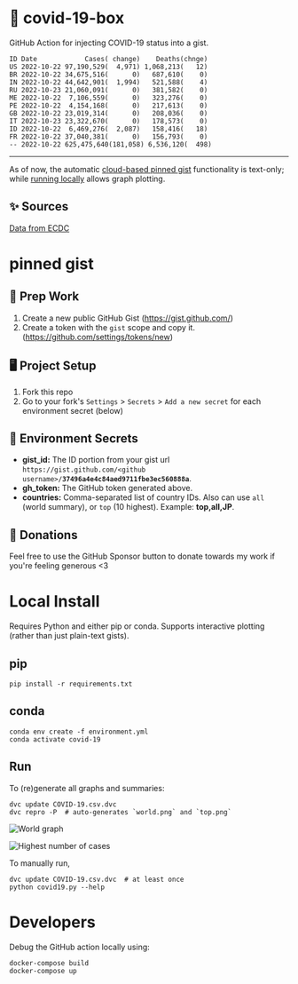 # 🏥 covid-19-box

GitHub Action for injecting COVID-19 status into a gist.

```
ID Date            Cases( change)    Deaths(chnge)
US 2022-10-22 97,190,529(  4,971) 1,068,213(   12)
BR 2022-10-22 34,675,516(      0)   687,610(    0)
IN 2022-10-22 44,642,901(  1,994)   521,588(    4)
RU 2022-10-23 21,060,091(      0)   381,582(    0)
ME 2022-10-22  7,106,559(      0)   323,276(    0)
PE 2022-10-22  4,154,168(      0)   217,613(    0)
GB 2022-10-22 23,019,314(      0)   208,036(    0)
IT 2022-10-23 23,322,670(      0)   178,573(    0)
ID 2022-10-22  6,469,276(  2,087)   158,416(   18)
FR 2022-10-22 37,040,381(      0)   156,793(    0)
-- 2022-10-22 625,475,640(181,058) 6,536,120(  498)
```

---

As of now, the automatic [cloud-based pinned gist](#pinned-gist) functionality is text-only;
while [running locally](#local-install) allows graph plotting.

## ✨ Sources

[Data from ECDC](https://www.ecdc.europa.eu/en/publications-data/download-todays-data-geographic-distribution-covid-19-cases-worldwide)

# pinned gist

## 🎒 Prep Work
1. Create a new public GitHub Gist (https://gist.github.com/)
1. Create a token with the `gist` scope and copy it. (https://github.com/settings/tokens/new)

## 🖥 Project Setup
1. Fork this repo
1. Go to your fork's `Settings` > `Secrets` > `Add a new secret` for each environment secret (below)

## 🤫 Environment Secrets
- **gist_id:** The ID portion from your gist url `https://gist.github.com/<github username>/`**`37496a4e4c84aed9711fbe3ec560888a`**.
- **gh_token:** The GitHub token generated above.
- **countries:** Comma-separated list of country IDs. Also can use `all` (world summary), or `top` (10 highest). Example: **top,all,JP**.

## 💸 Donations

Feel free to use the GitHub Sponsor button to donate towards my work if you're feeling generous <3

# Local Install

Requires Python and either pip or conda. Supports interactive plotting (rather than just plain-text gists).

## pip

```
pip install -r requirements.txt
```

## conda

```
conda env create -f environment.yml
conda activate covid-19
```

## Run

To (re)generate all graphs and summaries:

```
dvc update COVID-19.csv.dvc
dvc repro -P  # auto-generates `world.png` and `top.png`
```

![World graph](world.png)

![Highest number of cases](top.png)

To manually run,

```
dvc update COVID-19.csv.dvc  # at least once
python covid19.py --help
```

# Developers

Debug the GitHub action locally using:

```
docker-compose build
docker-compose up
```
